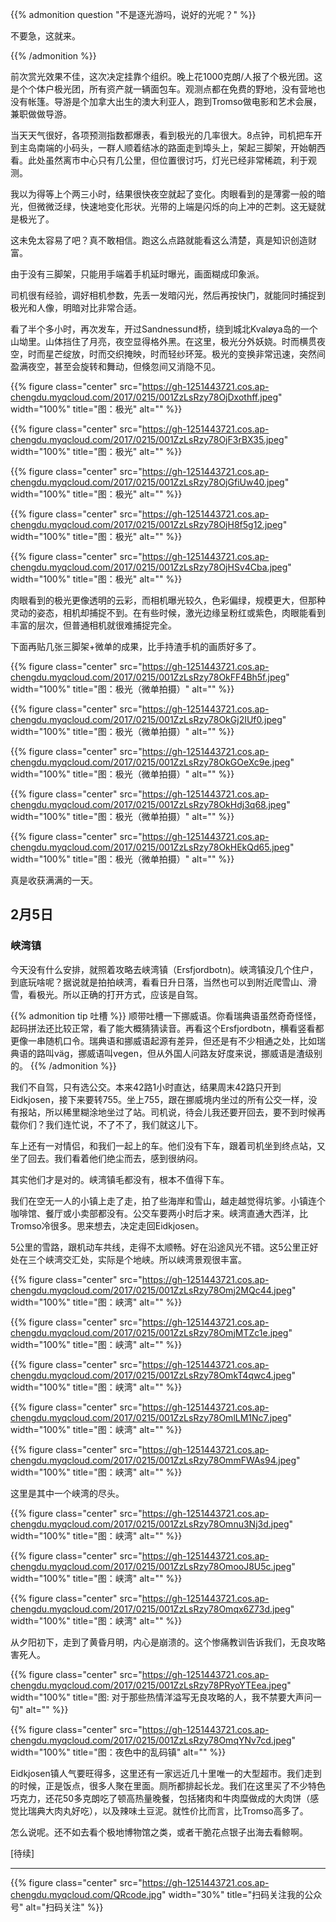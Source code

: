 
{{% admonition question "不是逐光游吗，说好的光呢？" %}}

​不要急，这就来。

{{% /admonition %}}

前次赏光效果不佳，这次决定挂靠个组织。​晚上花1000克朗/人报了个极光团。这是个个体户极光团，所有资产就一辆面包车。观测点都在免费的野地，没有营地也没有帐篷。导游是个加拿大出生的澳大利亚人，跑到Tromso做电影和艺术会展，兼职做做导游。

当天天气很好，各项预测指数都爆表，看到极光的几率很大。8点钟，司机把车开到主岛南端的小码头，一群人​顺着结冰的路面走到埠头上，架起三脚架，开始朝西看。此处虽然离市中心只有几公里，但位置很讨巧，灯光已经非常稀疏，利于观测。

我以为得等上个两三小时，结果很快夜空就起了变化。肉眼看到的是薄雾一般的暗光，但微微泛绿，快速地变化形状。光带的上端是闪烁的向上冲的芒刺。​这无疑就是极光了。

这未免太容易了吧？真不敢相信。跑这么点路就能看这么清楚，真是知识创造财富。​

由于没有三脚架，只能用手端着手机延时曝光，画面糊成印象派。​

​司机很有经验，调好相机参数，先丢一发暗闪光，然后再按快门，就能同时捕捉到极光和人像，明暗对比非常合适。

​看了半个多小时，再次发车，开过Sandnessund桥，绕到城北Kvaløya岛的一个山坳里。山体挡住了月亮，夜空显得格外黑。在这里，极光分外妖娆。时而横贯夜空，时而星芒绽放，时而交织掩映，时而轻纱环笼。极光的变换非常迅速，突然间盈满夜空，甚至会旋转和舞动，但倏忽间又消隐不见。

{{% figure class="center" src="https://gh-1251443721.cos.ap-chengdu.myqcloud.com/2017/0215/001ZzLsRzy78OjDxothff.jpeg" width="100%" title="图：极光" alt="" %}}

<!--more-->

{{% figure class="center" src="https://gh-1251443721.cos.ap-chengdu.myqcloud.com/2017/0215/001ZzLsRzy78OjF3rBX35.jpeg" width="100%" title="图：极光" alt="" %}}

{{% figure class="center" src="https://gh-1251443721.cos.ap-chengdu.myqcloud.com/2017/0215/001ZzLsRzy78OjGfiUw40.jpeg" width="100%" title="图：极光" alt="" %}}

{{% figure class="center" src="https://gh-1251443721.cos.ap-chengdu.myqcloud.com/2017/0215/001ZzLsRzy78OjH8f5g12.jpeg" width="100%" title="图：极光" alt="" %}}

{{% figure class="center" src="https://gh-1251443721.cos.ap-chengdu.myqcloud.com/2017/0215/001ZzLsRzy78OjHSv4Cba.jpeg" width="100%" title="图：极光" alt="" %}}

​肉眼看到的极光更像透明的云彩，而相机曝光较久，色彩偏绿，规模更大，但那种灵动的姿态，相机却捕捉不到。在有些时候，激光边缘呈粉红或紫色，肉眼能看到丰富的层次，但普通相机就很难捕捉完全。

下面再贴几张三脚架+微单的成果，比手持渣手机的画质好多了。​

{{% figure class="center" src="https://gh-1251443721.cos.ap-chengdu.myqcloud.com/2017/0215/001ZzLsRzy78OkFF4Bh5f.jpeg" width="100%" title="图：极光（微单拍摄）" alt="" %}}

{{% figure class="center" src="https://gh-1251443721.cos.ap-chengdu.myqcloud.com/2017/0215/001ZzLsRzy78OkGj2IUf0.jpeg" width="100%" title="图：极光（微单拍摄）" alt="" %}}

{{% figure class="center" src="https://gh-1251443721.cos.ap-chengdu.myqcloud.com/2017/0215/001ZzLsRzy78OkGOeXc9e.jpeg" width="100%" title="图：极光（微单拍摄）" alt="" %}}

{{% figure class="center" src="https://gh-1251443721.cos.ap-chengdu.myqcloud.com/2017/0215/001ZzLsRzy78OkHdj3q68.jpeg" width="100%" title="图：极光（微单拍摄）" alt="" %}}

{{% figure class="center" src="https://gh-1251443721.cos.ap-chengdu.myqcloud.com/2017/0215/001ZzLsRzy78OkHEkQd65.jpeg" width="100%" title="图：极光（微单拍摄）" alt="" %}}

真是收获满满的一天。

## 2月5日

### 峡湾镇

今天没有什么安排，就照着攻略去峡湾镇（Ersfjordbotn)。峡湾镇没几个住户，到底玩啥呢？据说就是拍拍峡湾，看看日升日落，当然也可以到附近爬雪山、滑雪，看极光。所以正确的打开方式，应该是自驾。

{{% admonition tip 吐槽 %}}
顺带吐槽一下挪威语。你看瑞典语虽然奇奇怪怪，起码拼法还比较正常，看了能大概猜猜读音。再看这个Ersfjordbotn，横看竖看都更像一串随机口令。​瑞典语和挪威语起源有差异，但还是有不少相通之处，比如瑞典语的路叫väg，挪威语叫vegen，但从外国人问路友好度来说，挪威语是渣级别的。
{{% /admonition %}}

我们不自驾，只有选公交。​本来42路1小时直达，结果周末42路只开到Eidkjosen，接下来要转755。坐上755，跟在挪威境内坐过的所有公交一样，没有报站，所以稀里糊涂地坐过了站。司机说，待会儿我还要开回去，要不到时候再载你们？我们连忙说，不了不了，我们就这儿下。

车上还有一对情侣，和我们一起上的车。他们没有下车，跟着司机坐到终点站，又坐了回去。我们看着他们绝尘而去，感到很纳闷。

​其实他们才是对的。峡湾镇毛都没有，根本不值得下车。

我们在空无一人的小镇上走了走，拍了些海岸和雪山，越走越觉得坑爹。小镇连个咖啡馆、餐厅或小卖部都没有。公交车要两小时后才来。峡湾直通大西洋，比Tromso冷很多。思来想去，决定走回Eidkjosen。

5公里的雪路，跟机动车共线，走得不太顺畅。​好在沿途风光不错。这5公里正好处在三个峡湾交汇处，实际是个地峡。所以峡湾景观很丰富。

{{% figure class="center" src="https://gh-1251443721.cos.ap-chengdu.myqcloud.com/2017/0215/001ZzLsRzy78Omj2MQc44.jpeg" width="100%" title="图：峡湾" alt="" %}}

{{% figure class="center" src="https://gh-1251443721.cos.ap-chengdu.myqcloud.com/2017/0215/001ZzLsRzy78OmjMTZc1e.jpeg" width="100%" title="图：峡湾" alt="" %}}

{{% figure class="center" src="https://gh-1251443721.cos.ap-chengdu.myqcloud.com/2017/0215/001ZzLsRzy78OmkT4qwc4.jpeg" width="100%" title="图：峡湾" alt="" %}}

{{% figure class="center" src="https://gh-1251443721.cos.ap-chengdu.myqcloud.com/2017/0215/001ZzLsRzy78OmlLM1Nc7.jpeg" width="100%" title="图：峡湾" alt="" %}}

{{% figure class="center" src="https://gh-1251443721.cos.ap-chengdu.myqcloud.com/2017/0215/001ZzLsRzy78OmmFWAs94.jpeg" width="100%" title="图：峡湾" alt="" %}}

这里是其中一个峡湾的尽头。

{{% figure class="center" src="https://gh-1251443721.cos.ap-chengdu.myqcloud.com/2017/0215/001ZzLsRzy78Omnu3Nj3d.jpeg" width="100%" title="图：峡湾" alt="" %}}

{{% figure class="center" src="https://gh-1251443721.cos.ap-chengdu.myqcloud.com/2017/0215/001ZzLsRzy78OmooJ8U5c.jpeg" width="100%" title="图：峡湾" alt="" %}}

{{% figure class="center" src="https://gh-1251443721.cos.ap-chengdu.myqcloud.com/2017/0215/001ZzLsRzy78Omqx6Z73d.jpeg" width="100%" title="图：峡湾" alt="" %}}

从夕阳初下，走到了黄昏月明，内心是崩溃的。这个惨痛教训告诉我们，无良攻略害死人。

{{% figure class="center" src="https://gh-1251443721.cos.ap-chengdu.myqcloud.com/2017/0215/001ZzLsRzy78PRyoYTEea.jpeg" width="100%" title="图: 对于那些热情洋溢写无良攻略的人，我不禁要大声问一句" alt="" %}}

{{% figure class="center" src="https://gh-1251443721.cos.ap-chengdu.myqcloud.com/2017/0215/001ZzLsRzy78OmqYNv7cd.jpeg" width="100%" title="图：夜色中的乱码镇" alt="" %}}

​Eidkjosen镇人气要旺得多，这里还有一家远近几十里唯一的大型超市。我们走到的时候，正是饭点，很多人聚在里面。厕所都排起长龙。我们在这里买了不少特色巧克力，还花50多克朗吃了顿高热量晚餐，包括猪肉和牛肉糜做成的大肉饼（感觉比瑞典大肉丸好吃），以及辣味土豆泥。就性价比而言，比Tromso高多了。​

​怎么说呢。还不如去看个极地博物馆之类，或者干脆花点银子出海去看鲸啊。

[待续]

---

<!-- {% raw %} -->
{{% figure class="center" src="https://gh-1251443721.cos.ap-chengdu.myqcloud.com/QRcode.jpg" width="30%" title="扫码关注我的公众号" alt="扫码关注" %}}
<!-- {% endraw %} -->
